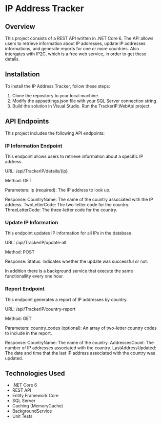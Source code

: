 # IP Address Tracker
## Overview
This project consists of a REST API written in .NET Core 6. The API allows users to retrieve information about IP addresses, update IP  addresses informations, and generate reports for one or more countries. Also intergates with IP2C, which is a free web service, in order to get these details.

## Installation
To install the IP Address Tracker, follow these steps:

1. Clone the repository to your local machine. 
2. Modify the appsettings.json file with your SQL Server connection string. 
3. Build the solution in Visual Studio. Run the TrackerIP.WebApi project.

## API Endpoints
This project includes the following API endpoints:

### IP Information Endpoint
This endpoint allows users to retrieve information about a specific IP address.

URL: /api/TrackerIP/details/{ip} 

Method: GET

Parameters: ip (required): The IP address to look up. 

Response: CountryName: The name of the country associated with the IP address. TwoLetterCode: The two-letter code for the country. ThreeLetterCode: The three-letter code for the country.

### Update IP Information
This endpoint updates IP information for all IPs in the database.

URL: /api/TrackerIP/update-all

Method: POST

Response: Status: Indicates whether the update was successful or not.

In addition there is a background service that execute the same functionallity every one hour.

### Report Endpoint
This endpoint generates a report of IP addresses by country.

URL: /api/TrackerIP/country-report

Method: GET 

Parameters: country_codes (optional): An array of two-letter country codes to include in the report. 

Response: CountryName: The name of the country. AddressesCount: The number of IP addresses associated with the country. LastAddressUpdated: The date and time that the last IP address associated with the country was updated.

## Technologies Used
* .NET Core 6
* REST API
* Entity Framework Core
* SQL Server
* Caching (MemoryCache)
* BackgroundService
* Unit Tests
